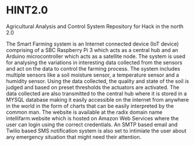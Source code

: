 # HINT2.0
Agricultural Analysis and Control System
Repository for Hack in the north 2.0

The Smart Farming system is an Internet connected device (IoT device) comprising of a SBC Raspberry Pi 3 which acts as a central hub and an Arduino microcontroller which acts as a satellite node. The system is used for analysing the variations in interesting data collected from the sensors and act on the data to control the farming process. The system includes multiple sensors like a soil moisture sensor, a temperature sensor and a humidity sensor. Using the data collected, the quality and state of the soil is judged and based on preset thresholds the actuators are activated. The data collected are also transmitted to the central hub where it is stored in a MYSQL database making it easily accessible on the internet from anywhere in the world in the form of charts that can be easily interpreted by the common man. The website is available at the radix domain name intellifarm.website which is hosted on Amazon Web Services where the user can login using the correct credentials.
An SMTP based email and Twilio based SMS notification system is also set to intimiate the user about any emergency situation that might need their attention.
